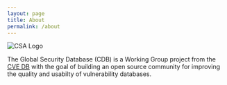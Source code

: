 ```yaml
---
layout: page
title: About
permalink: /about
---
```


![CSA Logo](/assets/images/csa-logo-rgb.png)

The Global Security Database (CDB) is a Working Group project from the [CVE DB](https://cvedb.github.io/) with the goal of building an open source community for improving the quality and usabilty of vulnerability databases.
